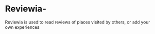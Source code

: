 # Reviewia-
Reviewia is used to read reviews of places visited by others, or add your own experiences
